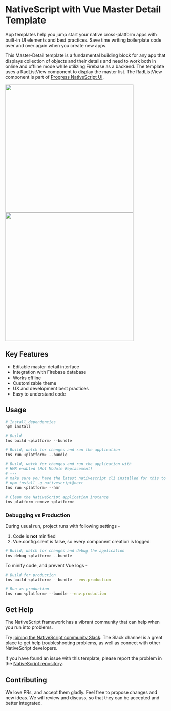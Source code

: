 # NativeScript with Vue Master Detail Template
App templates help you jump start your native cross-platform apps with built-in UI elements and best practices. Save time writing boilerplate code over and over again when you create new apps.

This Master-Detail template is a fundamental building block for any app that displays collection of objects and their details and need to work both in online and offline mode while utilizing Firebase as a backend. The template uses a RadListView component to display the master list. The RadListView component is part of [Progress NativeScript UI](https://github.com/telerik/nativescript-ui-feedback).

<img src="/tools/assets/phone-masterDetail-ios.png" height="400" /><img src="/tools/assets/phone-masterDetail-detail-ios.png" height="400" />

## Key Features
- Editable master-detail interface
- Integration with Firebase database
- Works offline
- Customizable theme
- UX and development best practices
- Easy to understand code

## Usage

``` bash
# Install dependencies
npm install

# Build
tns build <platform> --bundle

# Build, watch for changes and run the application
tns run <platform> --bundle

# Build, watch for changes and run the application with
# HMR enabled (Hot Module Replacement)
# ---
# make sure you have the latest nativescript cli installed for this to work
# npm install -g nativescript@next
tns run <platform> --hmr

# Clean the NativeScript application instance
tns platform remove <platform>
```

### Debugging vs Production

During usual run, project runs with following settings -

1. Code is **not** minified
2. Vue.config.silent is false, so every component creation is logged

```bash
# Build, watch for changes and debug the application
tns debug <platform> --bundle
```

To minify code, and prevent Vue logs -

```bash
# Build for production
tns build <platform> --bundle --env.production

# Run as production
tns run <platform> --bundle --env.production
```

## Get Help
The NativeScript framework has a vibrant community that can help when you run into problems.

Try [joining the NativeScript community Slack](http://developer.telerik.com/wp-login.php?action=slack-invitation). The Slack channel is a great place to get help troubleshooting problems, as well as connect with other NativeScript developers.

If you have found an issue with this template, please report the problem in the [NativeScript repository](https://github.com/NativeScript/NativeScript/issues).

## Contributing

We love PRs, and accept them gladly. Feel free to propose changes and new ideas. We will review and discuss, so that they can be accepted and better integrated.
